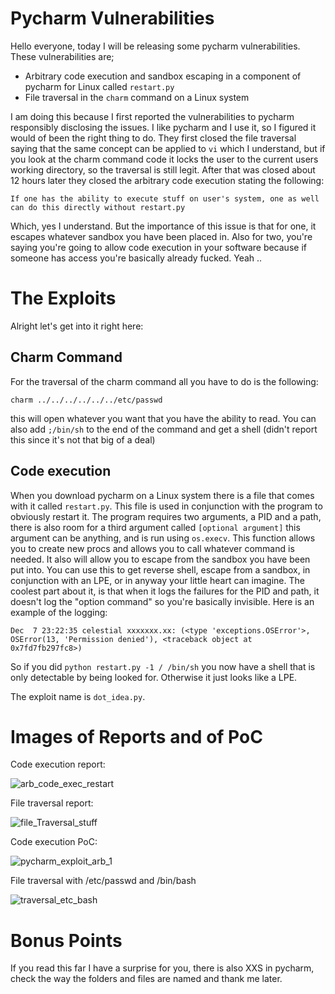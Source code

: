 # Pycharm Vulnerabilities

Hello everyone, today I will be releasing some pycharm vulnerabilities. These vulnerabilities are;

 - Arbitrary code execution and sandbox escaping in a component of pycharm for Linux called `restart.py`
 - File traversal in the `charm` command on a Linux system
 
I am doing this because I first reported the vulnerabilities to pycharm responsibly disclosing the issues. I like pycharm and I use it, so I figured it would of been the right thing to do. They first closed the file traversal saying that the same concept can be applied to `vi` which I understand, but if you look at the charm command code it locks the user to the current users working directory, so the traversal is still legit. After that was closed about 12 hours later they closed the arbitrary code execution stating the following: 

```
If one has the ability to execute stuff on user's system, one as well can do this directly without restart.py
```

Which, yes I understand. But the importance of this issue is that for one, it escapes whatever sandbox you have been placed in. Also for two, you're saying you're going to allow code execution in your software because if someone has access you're basically already fucked. Yeah ..

# The Exploits

Alright let's get into it right here:

## Charm Command

For the traversal of the charm command all you have to do is the following:

`charm ../../../../../../etc/passwd` 

this will open whatever you want that you have the ability to read. You can also add `;/bin/sh` to the end of the command and get a shell (didn't report this since it's not that big of a deal)

## Code execution

When you download pycharm on a Linux system there is a file that comes with it called `restart.py`. This file is used in conjunction with the program to obviously restart it. The program requires two arguments, a PID and a path, there is also room for a third argument called `[optional argument]` this argument can be anything, and is run using `os.execv`. This function allows you to create new procs and allows you to call whatever command is needed. It also will allow you to escape from the sandbox you have been put into. You can use this to get reverse shell, escape from a sandbox, in conjunction with an LPE, or in anyway your little heart can imagine. The coolest part about it, is that when it logs the failures for the PID and path, it doesn't log the "option command" so you're basically invisible. Here is an example of the logging:

```
Dec  7 23:22:35 celestial xxxxxxx.xx: (<type 'exceptions.OSError'>, OSError(13, 'Permission denied'), <traceback object at 0x7fd7fb297fc8>)
```

So if you did `python restart.py -1 / /bin/sh` you now have a shell that is only detectable by being looked for. Otherwise it just looks like a LPE.

The exploit name is `dot_idea.py`.

# Images of Reports and of PoC

Code execution report:

![arb_code_exec_restart](https://user-images.githubusercontent.com/14183473/70473550-e5244f00-1a96-11ea-86be-96ee30c2bca2.png)

File traversal report:

![file_Traversal_stuff](https://user-images.githubusercontent.com/14183473/70473551-e5bce580-1a96-11ea-8541-99e83f472c49.png)

Code execution PoC:

![pycharm_exploit_arb_1](https://user-images.githubusercontent.com/14183473/70473926-62e85a80-1a97-11ea-99dd-d36bba309df7.png)

File traversal with /etc/passwd and /bin/bash

![traversal_etc_bash](https://user-images.githubusercontent.com/14183473/70474163-b9559900-1a97-11ea-9388-9371c33fd8cd.png)


# Bonus Points

If you read this far I have a surprise for you, there is also XXS in pycharm, check the way the folders and files are named and thank me later.


